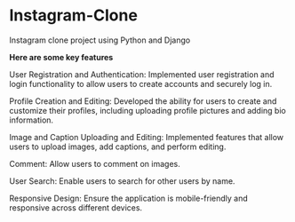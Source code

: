 # Instagram-Clone

Instagram clone project using Python and Django

**Here are some key features**

User Registration and Authentication: Implemented user registration and login functionality to allow users to create accounts and securely log in.

Profile Creation and Editing: Developed the ability for users to create and customize their profiles, including uploading profile pictures and adding bio information.

Image and Caption Uploading and Editing: Implemented features that allow users to upload images, add captions, and perform editing.

Comment: Allow users to comment on images.

User Search: Enable users to search for other users by name.

Responsive Design: Ensure the application is mobile-friendly and responsive across different devices.
